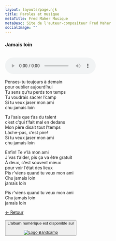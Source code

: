```yaml
---
layout: layouts/page.njk
title: Paroles et musique
metaTitle: Fred Maher Musique
metaDesc: Site de l'auteur-compositeur Fred Maher
socialImage: ""
---
```

<style>
*:focus {
    outline: none;
}
</style>

  ### Jamais loin
 <br> 
<audio controls>
  <source src="https://fredmahermusique.com/mp3/jamais-loin.ogg" type="audio/ogg">
  <source src="https://fredmahermusique.com/mp3/jamais-loin.mp3" type="audio/mpeg">
Your browser does not support the audio element.
</audio>
<br>
<br>     
Penses-tu toujours à demain<br>
pour oublier aujourd’hui<br>
Tu sens qu’tu perds ton temps<br>
Tu voudrais sacrer l’camp<br>
Si tu veux jaser mon ami<br>
chu jamais loin

Tu l’sais que t’as du talent<br>
c’est c’qui t’fait mal en dedans<br>
Mon père disait tout l’temps<br>
Lâche-pas, c’est pire!<br>
Si tu veux jaser mon ami<br>
chu jamais loin

Enfin! Te v’là mon ami<br>
J’vas t’aider, pis ça va être gratuit<br>
À deux, c’est souvent mieux<br>
pour voir l’état des lieux<br>
Pis r’viens quand tu veux mon ami<br>
Chu jamais loin<br>
jamais loin

Pis r’viens quand tu veux mon ami<br>
Chu jamais loin<br>
jamais loin

[&larr; Retour](/j-attends-l-printemps/index.html#heading-paroles-et-musique)  
<br>
<button class="[ button ] [ font-base text-base weight-bold ]">
          L'album numérique est disponible sur <br><br><a href="https://fredmahermusique.bandcamp.com"><img src="/images/bandcamp.svg" alt="Logo Bandcamp"></a>
        </button>